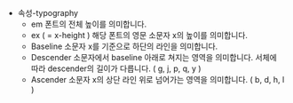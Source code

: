 * 속성-typography
    * em 폰트의 전체 높이를 의미합니다.
    * ex ( = x-height ) 해당 폰트의 영문 소문자 x의 높이를 의미합니다.
    * Baseline 소문자 x를 기준으로 하단의 라인을 의미합니다.
    * Descender 소문자에서 baseline 아래로 쳐지는 영역을 의미합니다. 서체에 따라 descender의 길이가 다릅니다. ( g, j, p, q, y )
    * Ascender 소문자 x의 상단 라인 위로 넘어가는 영역을 의미합니다. ( b, d, h, l )

